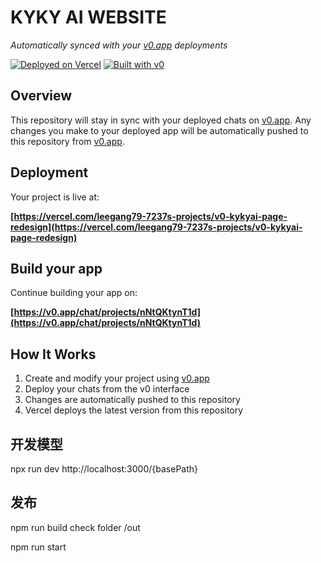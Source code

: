 # KYKY AI WEBSITE

*Automatically synced with your [v0.app](https://v0.app) deployments*

[![Deployed on Vercel](https://img.shields.io/badge/Deployed%20on-Vercel-black?style=for-the-badge&logo=vercel)](https://vercel.com/leegang79-7237s-projects/v0-kykyai-page-redesign)
[![Built with v0](https://img.shields.io/badge/Built%20with-v0.app-black?style=for-the-badge)](https://v0.app/chat/projects/nNtQKtynT1d)

## Overview

This repository will stay in sync with your deployed chats on [v0.app](https://v0.app).
Any changes you make to your deployed app will be automatically pushed to this repository from [v0.app](https://v0.app).

## Deployment

Your project is live at:

**[https://vercel.com/leegang79-7237s-projects/v0-kykyai-page-redesign](https://vercel.com/leegang79-7237s-projects/v0-kykyai-page-redesign)**

## Build your app

Continue building your app on:

**[https://v0.app/chat/projects/nNtQKtynT1d](https://v0.app/chat/projects/nNtQKtynT1d)**

## How It Works

1. Create and modify your project using [v0.app](https://v0.app)
2. Deploy your chats from the v0 interface
3. Changes are automatically pushed to this repository
4. Vercel deploys the latest version from this repository

## 开发模型
npx run dev
http://localhost:3000/{basePath}

## 发布
npm run build 
check folder /out

npm run start
